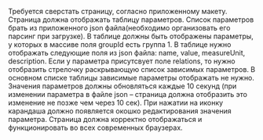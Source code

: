 Требуется сверстать страницу, согласно приложенному макету.
Страница должна отображать таблицу параметров. Список параметров брать из приложенного json файла(необходимо организовать его парсинг при загрузке).
В таблице должны быть отображены параметры, у которых в массиве поля groupId есть группа 1.
В таблице нужно отображать следующие поля из json файла: name, value, measureUnit, description.
Если у параметра присутсвует поле relations, то нужно отобразить стрелочку раскрывающую список зависимых параметров. В основном списке таблицы зависимые параметры отображать не нужно.
Значения параметров должны обновляться каждые 10 секунд (при изменении параметра в файле json – страница должна отобразить это изменение не позже чем через 10 сек).
При нажатии на иконку карандаша должно появляется окошко редактирования значения параметра.
Страница должна корректно отображаться и функционировать во всех современных браузерах.
